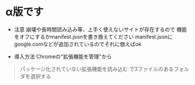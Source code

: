 # α版です

- 注意
崩壊や長時間読み込み等、上手く使えないサイトが存在するので
機能をオフにするかmanifest.jsonを書き換えてください
manifest.jsonにgoogle.comなどが追加されているのでそれに倣えばok

- 導入方法
Chromeの"拡張機能を管理"から
> パッケージ化されていない拡張機能を読み込む
で3ファイルのあるフォルダを選択する